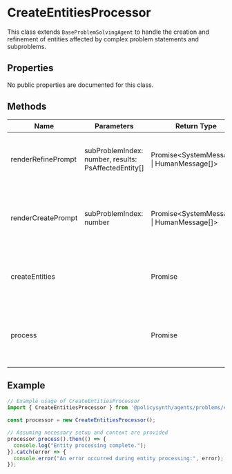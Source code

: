 # CreateEntitiesProcessor

This class extends `BaseProblemSolvingAgent` to handle the creation and refinement of entities affected by complex problem statements and subproblems.

## Properties

No public properties are documented for this class.

## Methods

| Name                  | Parameters                                  | Return Type | Description                                                                 |
|-----------------------|---------------------------------------------|-------------|-----------------------------------------------------------------------------|
| renderRefinePrompt    | subProblemIndex: number, results: PsAffectedEntity[] | Promise<SystemMessage[] \| HumanMessage[]> | Generates messages for refining previously identified entities.             |
| renderCreatePrompt    | subProblemIndex: number                     | Promise<SystemMessage[] \| HumanMessage[]> | Generates messages for the initial creation of entities based on subproblems. |
| createEntities        |                                             | Promise<void> | Manages the creation and optional refinement of entities for all subproblems. |
| process               |                                             | Promise<void> | Orchestrates the overall process of entity creation and logs the process.    |

## Example

```typescript
// Example usage of CreateEntitiesProcessor
import { CreateEntitiesProcessor } from '@policysynth/agents/problems/create/createEntities.js';

const processor = new CreateEntitiesProcessor();

// Assuming necessary setup and context are provided
processor.process().then(() => {
  console.log("Entity processing complete.");
}).catch(error => {
  console.error("An error occurred during entity processing:", error);
});
```